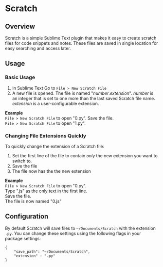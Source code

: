 Scratch
=======

## Overview

Scratch is a simple Sublime Text plugin that makes it easy to create scratch files for code snippets and notes. These files are saved in single location for easy searching and access later.

## Usage
### Basic Usage
1. In Sublime Text Go to ```File > New Scratch File``` 
2. A new file is opened. The file is named "*number*.*extension*". *number* is an integer that is set to one more than the last saved Scratch file name. *extension* is a user-configurable extension.  

  **Example**  
  ```File > New Scratch File``` to open "0.py". Save the file.  
  ```File > New Scratch File``` to open "1.py".

### Changing File Extensions Quickly
To quickly change the extension of a Scratch file: 

1. Set the first line of the file to contain *only* the new extension you want to switch to.  
2. Save the file
3. The file now has the the new extension

  **Example**  
  ```File > New Scratch File``` to open "0.py".  
  Type ".js" as the only text in the first line.  
  Save the file.  
  The file is now named "0.js" 

## Configuration
By default Scratch will save files to ```~/Documents/Scratch``` with the extension ```.py```. You can change these settings using the following flags in your package settings:
```
{
    "save_path": "~/Documents/Scratch",
    "extension" : ".py"
}
```
